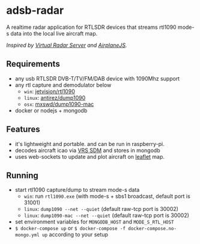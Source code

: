 # adsb-radar

A realtime radar application for RTLSDR devices that streams rtl1090 mode-s data into the local live aircraft map. 

*Inspired by [Virtual Radar Server](https://github.com/vradarserver/vrs) and [AirplaneJS](https://github.com/watson/airplanejs).*

## Requirements
- any usb RTLSDR DVB-T/TV/FM/DAB device with 1090Mhz support
- any rtl capture and demodulator below
    - `win`: [jetvision/rtl1090](https://rtl1090.com)
    - `linux`: [antirez/dump1090](https://github.com/antirez/dump1090)
    - `osx`: [mxswd/dump1090-mac](https://github.com/mxswd/dump1090-mac)
- docker or nodejs + mongodb

## Features
- it's lightweight and portable. and can be run in raspberry-pi.
- decodes aircraft icao via [VRS SDM](https://sdm.virtualradarserver.co.uk/) and stores in mongodb
- uses web-sockets to update and plot aircraft on [leaflet](https://github.com/Leaflet/Leaflet) map.

## Running
- start rtl1090 capture/dump to stream mode-s data
    - `win`: run `rtl1090.exe` (with mode-s + sbs1 broadcast, default port is 31001)
    - `linux`: `dump1090 --net --quiet` (default raw-tcp port is 30002)
    - `linux`: `dump1090-mac --net --quiet` (default raw-tcp port is 30002)
- set environment variables for `MONGODB_HOST` and `MODE_S_RTL_HOST`
- `$ docker-compose up` or `$ docker-compose -f docker-compose.no-mongo.yml up` according to your setup
